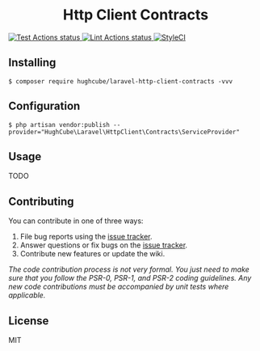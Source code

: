 <h1 align="center"> Http Client Contracts </h1>

<p>
    <a href="https://github.com/hughcube-php/laravel-http-client-contracts/actions?query=workflow%3ATest">
        <img src="https://github.com/hughcube-php/laravel-http-client-contracts/workflows/Test/badge.svg" alt="Test Actions status">
    </a>
    <a href="https://github.com/hughcube-php/laravel-http-client-contracts/actions?query=workflow%3ALint">
        <img src="https://github.com/hughcube-php/laravel-http-client-contracts/workflows/Lint/badge.svg" alt="Lint Actions status">
    </a>
    <a href="https://styleci.io/repos/217659566">
        <img src="https://github.styleci.io/repos/217659566/shield?branch=master" alt="StyleCI">
    </a>
</p>

## Installing

```shell
$ composer require hughcube/laravel-http-client-contracts -vvv
```

## Configuration

```shell
$ php artisan vendor:publish --provider="HughCube\Laravel\HttpClient\Contracts\ServiceProvider"
```

## Usage

TODO

## Contributing

You can contribute in one of three ways:

1. File bug reports using the [issue tracker](https://github.com/hughcube-php/package/issues).
2. Answer questions or fix bugs on the [issue tracker](https://github.com/hughcube-php/package/issues).
3. Contribute new features or update the wiki.

_The code contribution process is not very formal. You just need to make sure that you follow the PSR-0, PSR-1, and PSR-2 coding guidelines. Any new code contributions must be accompanied by unit tests where applicable._

## License

MIT